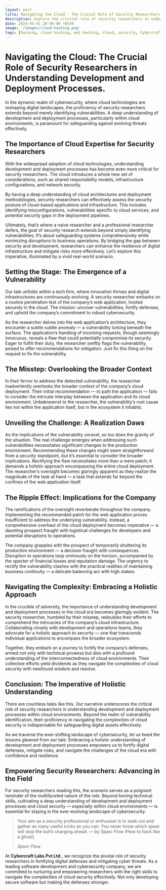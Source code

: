 ```yaml
---
layout: post
title: Navigating the Cloud - The Crucial Role of Security Researchers in Understanding Development and Deployment Process (Cloud Hacking)
description: Explore the critical role of security researchers in understanding development and deployment processes within cloud environments. Dive into real-world scenarios, expert insights, and how Cybercraft Labs Pvt Ltd. empowers researchers for cybersecurity excellence. Read now!
date: 2024-05-01 20-00-00 +0530
image: '/images/cloud-hacking.png'
tags: [hacking, cloud hacking, web hacking, cloud, security, Cybercraft, thehackersbrain]
---
```

# Navigating the Cloud: The Crucial Role of Security Researchers in Understanding Development and Deployment Processes.

In the dynamic realm of cybersecurity, where cloud technologies are reshaping digital landscapes, the proficiency of security researchers extends beyond merely identifying vulnerabilities. A deep understanding of development and deployment processes, particularly within cloud environments, is paramount for safeguarding against evolving threats effectively. 

## The Importance of Cloud Expertise for Security Researchers

With the widespread adoption of cloud technologies, understanding development and deployment processes has become even more critical for security researchers. The cloud introduces a whole new set of considerations, such as shared responsibility models, infrastructure configurations, and network security.

By having a deep understanding of cloud architectures and deployment methodologies, security researchers can effectively assess the security posture of cloud-based applications and infrastructure. This includes identifying misconfigurations, vulnerabilities  specific to cloud services, and potential security gaps in the deployment pipelines.

Ultimately, that’s where a naive researcher and a professional researcher defers, the goal of security research extends beyond simply identifying vulnerabilities; It’s about safeguarding systems comprehensively while minimizing disruptions to business operations. By bridging the gap between security and development, researchers can enhance the resilience of digital infrastructure and mitigate risks more effectively. Let’s explore this imperative, illuminated by a vivid real-world scenario.

## Setting the Stage: The Emergence of a Vulnerability

Our tale unfolds within a tech firm, where innovation thrives and digital infrastructures are continuously evolving. A security researcher embarks on a routine penetration test of the company’s web application, hosted securely in the cloud. The mission: uncover vulnerabilities, fortify defenses, and uphold the company’s commitment to robust cybersecurity.

As the researcher delves into the web application’s architecture, they encounter a subtle subtle anomaly — a vulnerability lurking beneath the surface. The application’s handling of incoming requests, though seemingly innocuous, reveals a flaw that could potentially compromise its security. Eager to fulfill their duty, the researcher swiftly flags the vulnerability, poised to offer recommendations for mitigation. Just fix this thing on the request to fix the vulnerability.

## The Misstep: Overlooking the Broader Context

In their fervor to address the detected vulnerability, the researcher inadvertently overlooks the broader context of the company’s cloud deployment. Their initial recommendation — to path the application — fails to consider the intricate interplay between the application and its cloud environment. Unbeknownst to the researcher, the vulnerability’s root cause lies not within the application itself, but in the ecosystem it inhabits.

## Unveiling the Challenge: A Realization Daws

As the implications of the vulnerability unravel, so too does the gravity of the situation. The real challenge emerges when addressing such vulnerabilities necessitates significant changes to the production environment. Recommending these changes might seem straightforward from a security standpoint, but it’s essential to consider the broader implications. Rectifying the flaw necessitates more than a mere patch; it demands a holistic approach encompassing the entire cloud deployment. The researcher’s oversight becomes glaringly apparent as they realize the magnitude of the task at hand — a task that extends far beyond the confines of the web application itself.

## The Ripple Effect: Implications for the Company

The ramifications of the oversight reverberate throughout the company. Implementing the recommended patch for the web application proves insufficient to address the underlying vulnerability. Instead, a comprehensive overhaul of the cloud deployment becomes imperative — a daunting prospect fraught with logistical challenges for developers and potential disruptions to operations.

The company grapples with the prospect of temporarily shuttering its production environment — a decision fraught with consequences. Disruption to operations loop ominously on the horizon, accompanied by the specter of financial losses and reputation damage. The urgency to rectify the vulnerability clashes with the practical realities of maintaining business continuity — a delicate balancing act with high stakes.

## Navigating the Complexity: Embracing a Holistic Approach

In the crucible of adversity, the importance of understanding development and deployment processes in the cloud era becomes glaringly evident. The security researcher, humbled by their misstep, redoubles their efforts to comprehend the intricacies of the company’s cloud infrastructure. Collaborating closely with development and operations teams, they advocate for a holistic approach to security — one that transcends individual applications to encompass the broader ecosystem.

Together, they embark on a journey to fortify the company’s defenses, armed not only with technical prowess but also with a profound understanding of the interconnectedness of cloud environments. Their collective efforts yield dividends as they navigate the complexities of cloud security with newfound wisdom and resolve.

## Conclusion: The Imperative of Holistic Understanding

There are countless tales like this. Our narrative underscores the critical role of security researchers in understanding development and deployment processes within cloud environments. Beyond the realm of vulnerability identification, their proficiency in navigating the complexities of cloud security is indispensable for safeguarding digital assets effectively.

As we traverse the ever-shifting landscape of cybersecurity, let us heed the lessons gleaned from our tale. Embracing a holistic understanding of development and deployment processes empowers us to fortify digital defenses, mitigate risks, and navigate the challenges of the cloud era with confidence and resilience.

## Empowering Security Researchers: Advancing in the Field

For security researchers reading this, the scenario serves as a poignant reminder of the multifaceted nature of the role. Beyond honing technical skills, cultivating a deep understanding of development and deployment processes and cloud security — especially within cloud environments — is essential for staying in the ever-evolving landscape of cybersecurity.

> Your aim as a security professional or enthusiast is to seek out and gather as many useful tricks as you can. You never know which spear will stop the bull’s charging ahead. — by Sparc Flow (How to hack like a ghost)
>
> <cite>Sparc Flow</cite>

At **Cybercraft Labs Pvt Ltd.**, we recognize the pivotal role of security researchers in fortifying digital defenses and mitigating cyber threats. As a leading software development and cybersecurity company, we are committed to nurturing and empowering researchers with the right skills to navigate the complexities of cloud security effectively. Not only developing secure software but making the defenses stronger.
